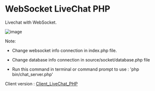 # WebSocket LiveChat PHP
Livechat with WebSocket.

![image](https://user-images.githubusercontent.com/101871896/166095678-e56eed7d-df2a-4ef2-83c3-09365d493729.png)

Note:

- Change websocket info connection in index.php file.

- Change database info connection in source/socket/database.php file

- Run this command in terminal or command prompt to use : 'php bin/chat_server.php'

Client version : [Client_LiveChat_PHP](https://github.com/NankajiMinato/Client_LiveChat_PHP)
